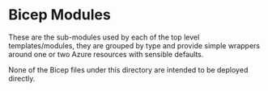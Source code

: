 # Bicep Modules

These are the sub-modules used by each of the top level templates/modules, they are grouped by type and provide simple wrappers around one or two Azure resources with sensible defaults.

None of the Bicep files under this directory are intended to be deployed directly.